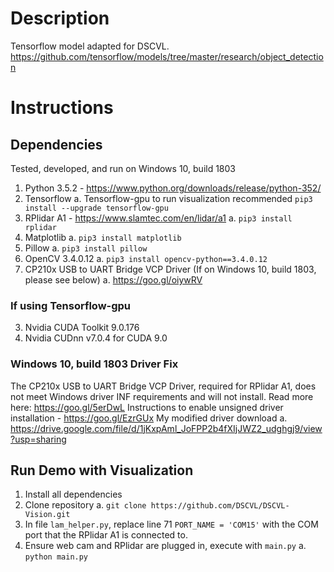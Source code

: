 # Description
Tensorflow model adapted for DSCVL. 
https://github.com/tensorflow/models/tree/master/research/object_detection

# Instructions

## Dependencies
Tested, developed, and run on Windows 10, build 1803
1. Python 3.5.2 - https://www.python.org/downloads/release/python-352/
2. Tensorflow
	a. Tensorflow-gpu to run visualization recommended `pip3 install --upgrade tensorflow-gpu`
3. RPlidar A1 - https://www.slamtec.com/en/lidar/a1
	a. `pip3 install rplidar`
4. Matplotlib
	a. `pip3 install matplotlib`
5. Pillow
	a. `pip3 install pillow`
6. OpenCV 3.4.0.12
	a. `pip3 install opencv-python==3.4.0.12`
7. CP210x USB to UART Bridge VCP Driver (If on Windows 10, build 1803, please see below)
	a. https://goo.gl/oiywRV

### If using Tensorflow-gpu
3. Nvidia CUDA Toolkit 9.0.176 
4. Nvidia CUDnn v7.0.4 for CUDA 9.0

### Windows 10, build 1803 Driver Fix
The CP210x USB to UART Bridge VCP Driver, required for RPlidar A1, does not meet Windows driver INF requirements and will not install.
Read more here: https://goo.gl/5erDwL
Instructions to enable unsigned driver installation - https://goo.gl/EzrGUx
My modified driver download
	a. https://drive.google.com/file/d/1jKxpAml_JoFPP2b4fXIjJWZ2_udghgj9/view?usp=sharing

## Run Demo with Visualization
1. Install all dependencies
2. Clone repository
	a. `git clone https://github.com/DSCVL/DSCVL-Vision.git`
3. In file `lam_helper.py`, replace line 71 `PORT_NAME = 'COM15'` with the COM port that the RPlidar A1 is connected to.
4. Ensure web cam and RPlidar are plugged in, execute with `main.py`
	a. `python main.py`
